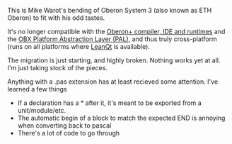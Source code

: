 This is Mike Warot's bending of Oberon System 3 (also known as ETH Oberon) to fit with his odd tastes.

It's no longer compatible with the [Oberon+ compiler, IDE and runtimes](https://github.com/rochus-keller/Oberon/blob/master/README.md) and the [OBX Platform Abstraction Layer (PAL)](https://github.com/rochus-keller/Oberon/tree/master/runtime/Pal), and thus truly cross-platform (runs on all platforms where [LeanQt](https://github.com/rochus-keller/LeanQt) is available). 

The migration is just starting, and highly broken. Nothing works yet at all. I'm just taking stock of the pieces.

Anything with a .pas extension has at least recieved some attention. I've learned a few things

* If a declaration has a * after it, it's meant to be exported from a unit/module/etc.
* The automatic begin of a block to match the expected END is annoying when converting back to pascal
* There's a lot of code to go through
